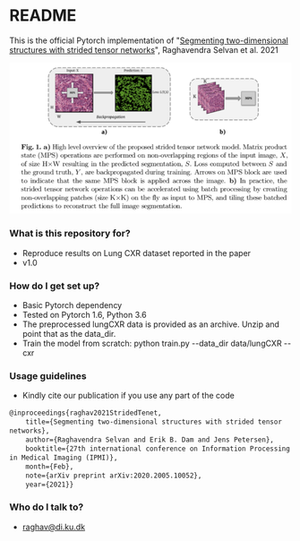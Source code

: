 # README #

This is the official Pytorch implementation of 
"[Segmenting two-dimensional structures with strided tensor networks](https://arxiv.org/abs/2005.10052)", Raghavendra Selvan et al. 2021

![lotenet](models/model.png)
### What is this repository for? ###

* Reproduce results on Lung CXR dataset reported in the paper
* v1.0

### How do I get set up? ###

* Basic Pytorch dependency
* Tested on Pytorch 1.6, Python 3.6 
* The preprocessed lungCXR data is provided as an archive. Unzip and point that as the data_dir.
* Train the model from scratch: 
python train.py --data_dir data/lungCXR --cxr 


### Usage guidelines ###

* Kindly cite our publication if you use any part of the code
```
@inproceedings{raghav2021StridedTenet,
 	title={Segmenting two-dimensional structures with strided tensor networks},
	author={Raghavendra Selvan and Erik B. Dam and Jens Petersen},
	booktitle={27th international conference on Information Processing in Medical Imaging (IPMI)},
	month={Feb},
 	note={arXiv preprint arXiv:2020.2005.10052},
	year={2021}}
```

### Who do I talk to? ###

* raghav@di.ku.dk

